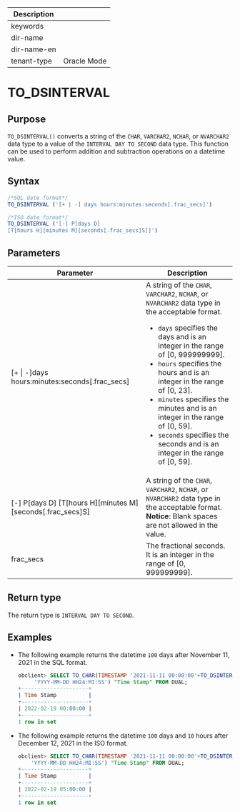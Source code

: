 | Description   |                 |
|---------------|-----------------|
| keywords      |                 |
| dir-name      |                 |
| dir-name-en   |                 |
| tenant-type   | Oracle Mode     |

# TO_DSINTERVAL

## Purpose

`TO_DSINTERVAL()` converts a string of the `CHAR`, `VARCHAR2`, `NCHAR`, or `NVARCHAR2` data type to a value of the `INTERVAL DAY TO SECOND` data type. This function can be used to perform addition and subtraction operations on a datetime value.

## Syntax

```sql
/*SQL date format*/
TO_DSINTERVAL ('[+ | -] days hours:minutes:seconds[.frac_secs]')

/*ISO date format*/
TO_DSINTERVAL ('[-] P[days D]
[T[hours H][minutes M][seconds[.frac_secs]S]]')
```

## Parameters

| Parameter | Description |
|-------------------------------------------------------------------------|------------------------------------------------------------------------------------------------------------------------------------------------------------------------------------------------------------------------------------------------------------------------------------------------------------------------------------------------------------------------------------------|
| \[+ \| -\]days hours:minutes:seconds\[.frac_secs\] | A string of the `CHAR`, `VARCHAR2`, `NCHAR`, or `NVARCHAR2` data type in the acceptable format.  <ul><li> `days` specifies the days and is an integer in the range of \[0, 999999999\].    </li><li> `hours` specifies the hours and is an integer in the range of \[0, 23\].    </li><li> `minutes` specifies the minutes and is an integer in the range of \[0, 59\].    </li><li>`seconds` specifies the seconds and is an integer in the range of \[0, 59\].  </li></ul> |
| \[-\] P\[days D\] \[T\[hours H\]\[minutes M\]\[seconds\[.frac_secs\]S\] | A string of the `CHAR`, `VARCHAR2`, `NCHAR`, or `NVARCHAR2` data type in the acceptable format.<br>  **Notice**: Blank spaces are not allowed in the value.  |
| frac_secs | The fractional seconds. It is an integer in the range of \[0, 999999999\].  |

## Return type

The return type is `INTERVAL DAY TO SECOND`.

## Examples

* The following example returns the datetime `100` days after November 11, 2021 in the SQL format.

   ```sql
   obclient> SELECT TO_CHAR(TIMESTAMP '2021-11-11 00:00:00'+TO_DSINTERVAL('100 00:00:00'),
        'YYYY-MM-DD HH24:MI:SS') "Time Stamp" FROM DUAL;
   +---------------------+
   | Time Stamp          |
   +---------------------+
   | 2022-02-19 00:00:00 |
   +---------------------+
   1 row in set
   ```

* The following example returns the datetime `100` days and `10` hours after December 12, 2021 in the ISO format.

   ```sql
   obclient> SELECT TO_CHAR(TIMESTAMP '2021-11-11 00:00:00'+TO_DSINTERVAL('P100DT5H'),
       'YYYY-MM-DD HH24:MI:SS') "Time Stamp" FROM DUAL;
   +---------------------+
   | Time Stamp          |
   +---------------------+
   | 2022-02-19 05:00:00 |
   +---------------------+
   1 row in set
   ```
